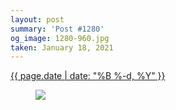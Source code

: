 ```yaml
---
layout: post
summary: 'Post #1280'
og_image: 1280-960.jpg
taken: January 18, 2021
---
```


<div class="post">
 <time>
  <a href="/1280">
   {{ page.date | date: "%B %-d, %Y" }}
  </a>
 </time>
 <a href="/1280">
  <figure data-taken="1/18/2021">
   <img sizes="(min-width: 700px) 50vw, calc(100vw - 2rem)" src="{{ site.assets_url }}/1280-480.jpg" srcset="{{ site.assets_url }}/1280-240.jpg 240w, {{ site.assets_url }}/1280-480.jpg 480w, {{ site.assets_url }}/1280-720.jpg 720w, {{ site.assets_url }}/1280-960.jpg 960w"/>
  </figure>
 </a>
</div>
